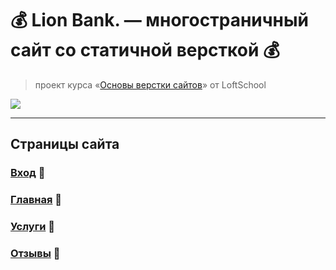 # :moneybag: Lion Bank. — многостраничный сайт со статичной версткой :moneybag:

> проект курса «[Основы верстки сайтов](https://loftschool.com/course/html-css/)» от LoftSchool

![](https://github.com/dikonsepta/lionbank/blob/main/images/cover.png)

---

## Страницы сайта

### [Вход](https://dikonsepta.github.io/lionbank/pages/welcome.html) :rocket:

### [Главная](https://dikonsepta.github.io/lionbank/pages/index.html) :rocket:

### [Услуги](https://dikonsepta.github.io/lionbank/pages/services.html) :rocket:

### [Отзывы](https://dikonsepta.github.io/lionbank/pages/feedback.html) :rocket:
